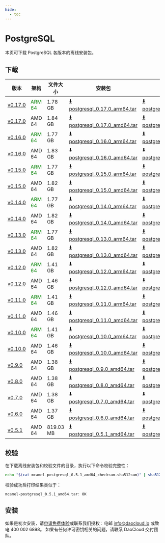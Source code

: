 ```yaml
---
hide:
  - toc
---
```


# PostgreSQL

本页可下载 PostgreSQL 各版本的离线安装包。

## 下载

| 版本 | 架构 | 文件大小 | 安装包 | 校验文件 | 更新日期 |
|----- | --- | ------ | ------ | ------ | ------- |
| [v0.17.0](../../../middleware/postgresql/release-notes.md) | <font color=green>ARM 64</font> | 1.78 GB | [:arrow_down: postgresql_0.17.0_arm64.tar](https://qiniu-download-public.daocloud.io/DaoCloud_Enterprise/mcamel-postgresql_0.17.0_arm64.tar) | [:arrow_down: postgresql_0.17.0_arm64_checksum.sha512sum](https://qiniu-download-public.daocloud.io/DaoCloud_Enterprise/mcamel-postgresql_0.17.0_arm64_checksum.sha512sum) | 2024-11-05 |
| [v0.17.0](../../../middleware/postgresql/release-notes.md) | AMD 64 | 1.84 GB | [:arrow_down: postgresql_0.17.0_amd64.tar](https://qiniu-download-public.daocloud.io/DaoCloud_Enterprise/mcamel-postgresql_0.17.0_amd64.tar) | [:arrow_down: postgresql_0.17.0_amd64_checksum.sha512sum](https://qiniu-download-public.daocloud.io/DaoCloud_Enterprise/mcamel-postgresql_0.17.0_amd64_checksum.sha512sum) | 2024-11-05 |
| [v0.16.0](../../../middleware/postgresql/release-notes.md) | <font color=green>ARM 64</font> | 1.77 GB | [:arrow_down: postgresql_0.16.0_arm64.tar](https://qiniu-download-public.daocloud.io/DaoCloud_Enterprise/mcamel-postgresql_0.16.0_arm64.tar) | [:arrow_down: postgresql_0.16.0_arm64_checksum.sha512sum](https://qiniu-download-public.daocloud.io/DaoCloud_Enterprise/mcamel-postgresql_0.16.0_arm64_checksum.sha512sum) | 2024-10-08 |
| [v0.16.0](../../../middleware/postgresql/release-notes.md) | AMD 64 | 1.83 GB | [:arrow_down: postgresql_0.16.0_amd64.tar](https://qiniu-download-public.daocloud.io/DaoCloud_Enterprise/mcamel-postgresql_0.16.0_amd64.tar) | [:arrow_down: postgresql_0.16.0_amd64_checksum.sha512sum](https://qiniu-download-public.daocloud.io/DaoCloud_Enterprise/mcamel-postgresql_0.16.0_amd64_checksum.sha512sum) | 2024-10-08 |
| [v0.15.0](../../../middleware/postgresql/release-notes.md) | <font color=green>ARM 64</font> | 1.77 GB | [:arrow_down: postgresql_0.15.0_arm64.tar](https://qiniu-download-public.daocloud.io/DaoCloud_Enterprise/mcamel-postgresql_0.15.0_arm64.tar) | [:arrow_down: postgresql_0.15.0_arm64_checksum.sha512sum](https://qiniu-download-public.daocloud.io/DaoCloud_Enterprise/mcamel-postgresql_0.15.0_arm64_checksum.sha512sum) | 2024-09-06 |
| [v0.15.0](../../../middleware/postgresql/release-notes.md) | AMD 64 | 1.82 GB | [:arrow_down: postgresql_0.15.0_amd64.tar](https://qiniu-download-public.daocloud.io/DaoCloud_Enterprise/mcamel-postgresql_0.15.0_amd64.tar) | [:arrow_down: postgresql_0.15.0_amd64_checksum.sha512sum](https://qiniu-download-public.daocloud.io/DaoCloud_Enterprise/mcamel-postgresql_0.15.0_amd64_checksum.sha512sum) | 2024-09-06 |
| [v0.14.0](../../../middleware/postgresql/release-notes.md) | <font color=green>ARM 64</font> | 1.77 GB | [:arrow_down: postgresql_0.14.0_arm64.tar](https://qiniu-download-public.daocloud.io/DaoCloud_Enterprise/mcamel-postgresql_0.14.0_arm64.tar) | [:arrow_down: postgresql_0.14.0_arm64_checksum.sha512sum](https://qiniu-download-public.daocloud.io/DaoCloud_Enterprise/mcamel-postgresql_0.14.0_arm64_checksum.sha512sum) | 2024-08-08 |
| [v0.14.0](../../../middleware/postgresql/release-notes.md) | AMD 64 | 1.82 GB | [:arrow_down: postgresql_0.14.0_amd64.tar](https://qiniu-download-public.daocloud.io/DaoCloud_Enterprise/mcamel-postgresql_0.14.0_amd64.tar) | [:arrow_down: postgresql_0.14.0_amd64_checksum.sha512sum](https://qiniu-download-public.daocloud.io/DaoCloud_Enterprise/mcamel-postgresql_0.14.0_amd64_checksum.sha512sum) | 2024-08-08 |
| [v0.13.0](../../../middleware/postgresql/release-notes.md) | <font color=green>ARM 64</font> | 1.77 GB | [:arrow_down: postgresql_0.13.0_arm64.tar](https://qiniu-download-public.daocloud.io/DaoCloud_Enterprise/mcamel-postgresql_0.13.0_arm64.tar) | [:arrow_down: postgresql_0.13.0_arm64_checksum.sha512sum](https://qiniu-download-public.daocloud.io/DaoCloud_Enterprise/mcamel-postgresql_0.13.0_arm64_checksum.sha512sum) | 2024-07-04 |
| [v0.13.0](../../../middleware/postgresql/release-notes.md) | AMD 64 | 1.82 GB | [:arrow_down: postgresql_0.13.0_amd64.tar](https://qiniu-download-public.daocloud.io/DaoCloud_Enterprise/mcamel-postgresql_0.13.0_amd64.tar) | [:arrow_down: postgresql_0.13.0_amd64_checksum.sha512sum](https://qiniu-download-public.daocloud.io/DaoCloud_Enterprise/mcamel-postgresql_0.13.0_amd64_checksum.sha512sum) | 2024-07-04 |
| [v0.12.0](../../../middleware/postgresql/release-notes.md) | <font color=green>ARM 64</font> | 1.41 GB | [:arrow_down: postgresql_0.12.0_arm64.tar](https://qiniu-download-public.daocloud.io/DaoCloud_Enterprise/mcamel-postgresql_0.12.0_arm64.tar) | [:arrow_down: postgresql_0.12.0_arm64_checksum.sha512sum](https://qiniu-download-public.daocloud.io/DaoCloud_Enterprise/mcamel-postgresql_0.12.0_arm64_checksum.sha512sum) | 2024-06-05 |
| [v0.12.0](../../../middleware/postgresql/release-notes.md) | AMD 64 | 1.46 GB | [:arrow_down: postgresql_0.12.0_amd64.tar](https://qiniu-download-public.daocloud.io/DaoCloud_Enterprise/mcamel-postgresql_0.12.0_amd64.tar) | [:arrow_down: postgresql_0.12.0_amd64_checksum.sha512sum](https://qiniu-download-public.daocloud.io/DaoCloud_Enterprise/mcamel-postgresql_0.12.0_amd64_checksum.sha512sum) | 2024-06-05 |
| [v0.11.0](../../../middleware/postgresql/release-notes.md) | <font color=green>ARM 64</font> | 1.41 GB | [:arrow_down: postgresql_0.11.0_arm64.tar](https://qiniu-download-public.daocloud.io/DaoCloud_Enterprise/mcamel-postgresql_0.11.0_arm64.tar) | [:arrow_down: postgresql_0.11.0_arm64_checksum.sha512sum](https://qiniu-download-public.daocloud.io/DaoCloud_Enterprise/mcamel-postgresql_0.11.0_arm64_checksum.sha512sum) | 2024-05-08 |
| [v0.11.0](../../../middleware/postgresql/release-notes.md) | AMD 64 | 1.46 GB | [:arrow_down: postgresql_0.11.0_amd64.tar](https://qiniu-download-public.daocloud.io/DaoCloud_Enterprise/mcamel-postgresql_0.11.0_amd64.tar) | [:arrow_down: postgresql_0.11.0_amd64_checksum.sha512sum](https://qiniu-download-public.daocloud.io/DaoCloud_Enterprise/mcamel-postgresql_0.11.0_amd64_checksum.sha512sum) | 2024-05-08 |
| [v0.10.0](../../../middleware/postgresql/release-notes.md) | <font color="green">ARM 64</font> | 1.41 GB | [:arrow_down: postgresql_0.10.0_arm64.tar](https://qiniu-download-public.daocloud.io/DaoCloud_Enterprise/mcamel-postgresql_0.10.0_arm64.tar) | [:arrow_down: postgresql_0.10.0_arm64_checksum.sha512sum](https://qiniu-download-public.daocloud.io/DaoCloud_Enterprise/mcamel-postgresql_0.10.0_arm64_checksum.sha512sum) | 2024-04-03 |
| [v0.10.0](../../../middleware/postgresql/release-notes.md) | AMD 64 | 1.46 GB | [:arrow_down: postgresql_0.10.0_amd64.tar](https://qiniu-download-public.daocloud.io/DaoCloud_Enterprise/mcamel-postgresql_0.10.0_amd64.tar) | [:arrow_down: postgresql_0.10.0_amd64_checksum.sha512sum](https://qiniu-download-public.daocloud.io/DaoCloud_Enterprise/mcamel-postgresql_0.10.0_amd64_checksum.sha512sum) | 2024-04-03 |
| [v0.9.0](../../../middleware/postgresql/release-notes.md) | AMD 64 | 1.38 GB | [:arrow_down: postgresql_0.9.0_amd64.tar](https://qiniu-download-public.daocloud.io/DaoCloud_Enterprise/mcamel-postgresql_0.9.0_amd64.tar) | [:arrow_down: postgresql_0.9.0_amd64_checksum.sha512sum](https://qiniu-download-public.daocloud.io/DaoCloud_Enterprise/mcamel-postgresql_0.9.0_amd64_checksum.sha512sum) | 2024-02-01 |
| [v0.8.0](../../../middleware/postgresql/release-notes.md) | AMD 64 | 1.38 GB | [:arrow_down: postgresql_0.8.0_amd64.tar](https://qiniu-download-public.daocloud.io/DaoCloud_Enterprise/mcamel-postgresql_0.8.0_amd64.tar) | [:arrow_down: postgresql_0.8.0_amd64_checksum.sha512sum](https://qiniu-download-public.daocloud.io/DaoCloud_Enterprise/mcamel-postgresql_0.8.0_amd64_checksum.sha512sum) | 2024-01-04 |
| [v0.7.0](../../../middleware/postgresql/release-notes.md) | AMD 64 | 1.38 GB | [:arrow_down: postgresql_0.7.0_amd64.tar](https://qiniu-download-public.daocloud.io/DaoCloud_Enterprise/mcamel-postgresql_0.7.0_amd64.tar) | [:arrow_down: postgresql_0.7.0_amd64_checksum.sha512sum](https://qiniu-download-public.daocloud.io/DaoCloud_Enterprise/mcamel-postgresql_0.7.0_amd64_checksum.sha512sum) | 2023-12-10 |
| [v0.6.0](../../../middleware/postgresql/release-notes.md) | AMD 64 | 1.37 GB | [:arrow_down: postgresql_0.6.0_amd64.tar](https://qiniu-download-public.daocloud.io/DaoCloud_Enterprise/mcamel-postgresql_0.6.0_amd64.tar) | [:arrow_down: postgresql_0.6.0_amd64_checksum.sha512sum](https://qiniu-download-public.daocloud.io/DaoCloud_Enterprise/mcamel-postgresql_0.6.0_amd64_checksum.sha512sum) | 2023-11-02 |
| [v0.5.1](../../../middleware/postgresql/release-notes.md) | AMD 64 | 819.03 MB | [:arrow_down: postgresql_0.5.1_amd64.tar](https://qiniu-download-public.daocloud.io/DaoCloud_Enterprise/mcamel-postgresql_0.5.1_amd64.tar) | [:arrow_down: postgresql_0.5.1_amd64_checksum.sha512sum](https://qiniu-download-public.daocloud.io/DaoCloud_Enterprise/mcamel-postgresql_0.5.1_amd64_checksum.sha512sum) | 2023-10-20 |

## 校验

在下载离线安装包和校验文件的目录，执行以下命令校验完整性：

```sh
echo "$(cat mcamel-postgresql_0.5.1_amd64_checksum.sha512sum)" | sha512sum -c
```

校验成功后打印结果类似于：

```none
mcamel-postgresql_0.5.1_amd64.tar: OK
```

## 安装

如果是初次安装，请[申请免费体验](../../../dce/license0.md)或联系我们授权：电邮 info@daocloud.io 或致电 400 002 6898。
如果有任何许可密钥相关的问题，请联系 DaoCloud 交付团队。
